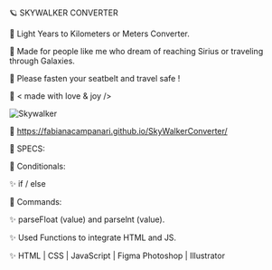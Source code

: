 🪐 SKYWALKER CONVERTER

🌟 Light Years to Kilometers or Meters Converter. 

🌟 Made for people like me who dream of reaching Sirius or traveling through Galaxies.
 
🌟 Please fasten your seatbelt and travel safe ! 

🤎 < made with love & joy />

![Skywalker](https://user-images.githubusercontent.com/113218619/202508147-d3182389-c72a-49c6-a1d2-a38c28be6653.png)


🚀 https://fabianacampanari.github.io/SkyWalkerConverter/

📌 SPECS:


💫 Conditionals:

✨ if / else

💫 Commands:

✨ parseFloat (value) and parselnt (value).

✨ Used Functions to integrate HTML and JS.

✨ HTML | CSS | JavaScript | Figma Photoshop | Illustrator
